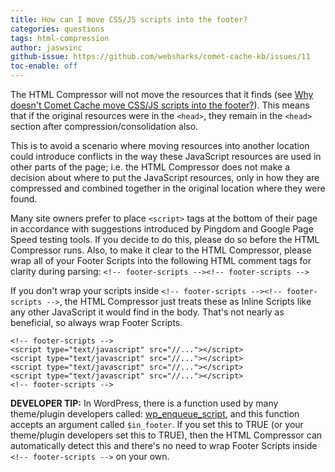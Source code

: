 ```yaml
---
title: How can I move CSS/JS scripts into the footer?
categories: questions
tags: html-compression
author: jaswsinc
github-issue: https://github.com/websharks/comet-cache-kb/issues/11
toc-enable: off
---
```

The HTML Compressor will not move the resources that it finds (see [Why doesn't Comet Cache move CSS/JS scripts into the footer?](https://cometcache.com/kb-article/why-doesnt-comet-cache-eliminate-render-blocking-and-move-cssjs-scripts-into-the-footer/)). This means that if the original resources were in the `<head>`, they remain in the `<head>` section after compression/consolidation also. 

This is to avoid a scenario where moving resources into another location could introduce conflicts in the way these JavaScript resources are used in other parts of the page; i.e. the HTML Compressor does not make a decision about where to put the JavaScript resources, only in how they are compressed and combined together in the original location where they were found.

Many site owners prefer to place `<script>` tags at the bottom of their page in accordance with suggestions introduced by Pingdom and Google Page Speed testing tools. If you decide to do this, please do so before the HTML Compressor runs. Also, to make it clear to the HTML Compressor, please wrap all of your Footer Scripts into the following HTML comment tags for clarity during parsing: `<!-- footer-scripts --><!-- footer-scripts -->`

If you don't wrap your scripts inside `<!-- footer-scripts --><!-- footer-scripts -->`, the HTML Compressor just treats these as Inline Scripts like any other JavaScript it would find in the body. That's not nearly as beneficial, so always wrap Footer Scripts.

```
<!-- footer-scripts -->
<script type="text/javascript" src="//..."></script>
<script type="text/javascript" src="//..."></script>
<script type="text/javascript" src="//..."></script>
<script type="text/javascript" src="//..."></script>
<!-- footer-scripts -->
```

**DEVELOPER TIP:** In WordPress, there is a function used by many theme/plugin developers called: [wp_enqueue_script](http://codex.wordpress.org/Function_Reference/wp_enqueue_script), and this function accepts an argument called `$in_footer`. If you set this to TRUE (or your theme/plugin developers set this to TRUE), then the HTML Compressor can automatically detect this and there's no need to wrap Footer Scripts inside `<!-- footer-scripts -->` on your own.
